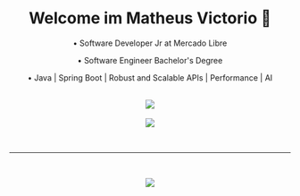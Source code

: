 <h1 align="center">Welcome im Matheus Victorio 👋</h1>

<div align="center">
  <p>• Software Developer Jr at Mercado Libre</p>
  <p>• Software Engineer Bachelor's Degree</p> 
  <p>• Java | Spring Boot | Robust and Scalable APIs | Performance | AI</p>
</div>

<br>

<div align="center">
  <a href="https://www.linkedin.com/in/matheusvictorio" target="_blank">
    <img src="https://skillicons.dev/icons?i=linkedin"/>
  </a>
</div>

<br>

<div align="center">
  <img src="https://skillicons.dev/icons?i=java,spring,maven,docker,git,github,grafana,idea,kafka,mysql,postman,rabbitmq"/>
</div>

<br><hr><br>

<div align="center">
  <img src="https://github-readme-stats.vercel.app/api/top-langs/?username=matheusvictorio&layout=compact&theme=tokyonight"/>
</div>
